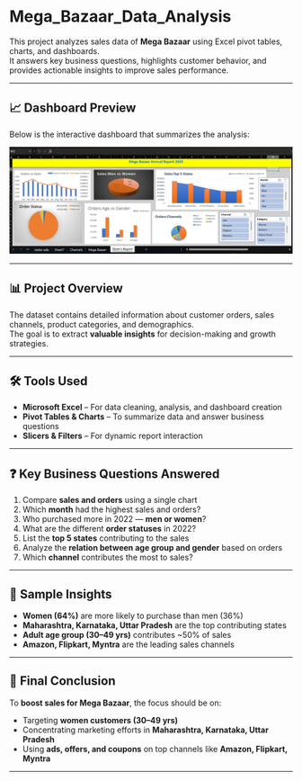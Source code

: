 # Mega_Bazaar_Data_Analysis

This project analyzes sales data of **Mega Bazaar** using Excel pivot tables, charts, and dashboards.  
It answers key business questions, highlights customer behavior, and provides actionable insights to improve sales performance.

---

## 📈 Dashboard Preview

Below is the interactive dashboard that summarizes the analysis:

![Report Charts](Report_Charts.jpeg)

---

## 📊 Project Overview

The dataset contains detailed information about customer orders, sales channels, product categories, and demographics.  
The goal is to extract **valuable insights** for decision-making and growth strategies.

---

## 🛠 Tools Used

- **Microsoft Excel** – For data cleaning, analysis, and dashboard creation  
- **Pivot Tables & Charts** – To summarize data and answer business questions  
- **Slicers & Filters** – For dynamic report interaction  

---

## ❓ Key Business Questions Answered

1. Compare **sales and orders** using a single chart  
2. Which **month** had the highest sales and orders?  
3. Who purchased more in 2022 — **men or women**?  
4. What are the different **order statuses** in 2022?  
5. List the **top 5 states** contributing to the sales  
6. Analyze the **relation between age group and gender** based on orders  
7. Which **channel** contributes the most to sales?  
 

---

## 🔑 Sample Insights

- **Women (64%)** are more likely to purchase than men (36%)  
- **Maharashtra, Karnataka, Uttar Pradesh** are the top contributing states  
- **Adult age group (30–49 yrs)** contributes ~50% of sales  
- **Amazon, Flipkart, Myntra** are the leading sales channels  

---

## 📌 Final Conclusion

To **boost sales for Mega Bazaar**, the focus should be on:  
- Targeting **women customers (30–49 yrs)**  
- Concentrating marketing efforts in **Maharashtra, Karnataka, Uttar Pradesh**  
- Using **ads, offers, and coupons** on top channels like **Amazon, Flipkart, Myntra**  

---
